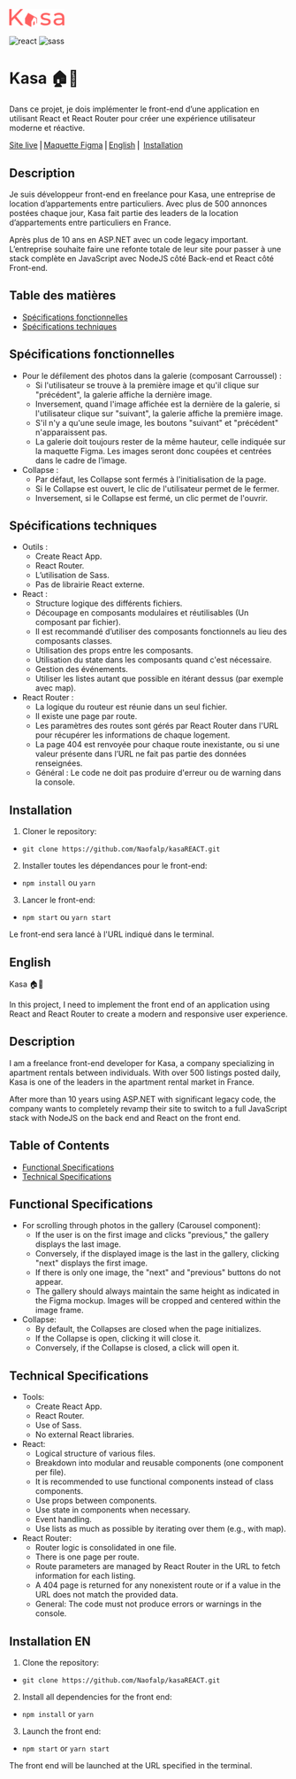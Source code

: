 <img src="src/assets/logoKasa.svg" alt="Logo de kasa" width="100"/>

![react](https://img.shields.io/badge/React-20232A?style=for-the-badge&logo=react&logoColor=61DAFB)
![sass](https://img.shields.io/badge/Sass-CC6699?style=for-the-badge&logo=sass&logoColor=white)

# Kasa 🏠🏢

Dans ce projet, je dois implémenter le front-end d’une application en utilisant React et React Router pour créer une expérience utilisateur moderne et réactive.

[Site live](https://kasa-367cc.web.app/) ⎜[Maquette Figma](https://www.figma.com/design/qEno0LwL4ZLkWyeY59kxp1/Kasa-FR-(Archived-2)?node-id=0-1) ⎜[English](#English) ⎜ [Installation](#Installation)

## Description

Je suis développeur front-end en freelance pour Kasa, une entreprise de location d’appartements entre particuliers.
Avec plus de 500 annonces postées chaque jour, Kasa fait partie des leaders de la location d’appartements entre particuliers en France.

Après plus de 10 ans en ASP.NET avec un code legacy important. L’entreprise souhaite faire une refonte totale de leur site pour passer à une stack complète en JavaScript avec NodeJS côté Back-end et React côté Front-end.

## Table des matières

- [Spécifications fonctionnelles](#spécifications-fonctionnelles)
- [Spécifications techniques](#spécifications-techniques)

## Spécifications fonctionnelles

-   Pour le défilement des photos dans la galerie (composant Carroussel) :
    -   Si l'utilisateur se trouve à la première image et qu'il clique sur "précédent", la galerie affiche la dernière image.
    -   Inversement, quand l'image affichée est la dernière de la galerie, si l'utilisateur clique sur "suivant", la galerie affiche la première image.
    -   S'il n'y a qu'une seule image, les boutons "suivant" et "précédent" n'apparaissent pas.
    -   La galerie doit toujours rester de la même hauteur, celle indiquée sur la maquette Figma. Les images seront donc coupées et centrées dans le cadre de l’image.
-   Collapse :
    -   Par défaut, les Collapse sont fermés à l'initialisation de la page.
    -   Si le Collapse est ouvert, le clic de l'utilisateur permet de le fermer.
    -   Inversement, si le Collapse est fermé, un clic permet de l'ouvrir.

## Spécifications techniques

-   Outils :
    -   Create React App.
    -   React Router.
    -   L’utilisation de Sass.
    -   Pas de librairie React externe.
-   React :
    -   Structure logique des différents fichiers.
    -   Découpage en composants modulaires et réutilisables (Un composant par fichier).
    -   Il est recommandé d’utiliser des composants fonctionnels au lieu des composants classes.
    -   Utilisation des props entre les composants.
    -   Utilisation du state dans les composants quand c'est nécessaire.
    -   Gestion des événements.
    -   Utiliser les listes autant que possible en itérant dessus (par exemple avec map).
-   React Router :
    -   La logique du routeur est réunie dans un seul fichier.
    -   Il existe une page par route.
    -   Les paramètres des routes sont gérés par React Router dans l'URL pour récupérer les informations de chaque logement.
    -   La page 404 est renvoyée pour chaque route inexistante, ou si une valeur présente dans l’URL ne fait pas partie des données renseignées.
    -   Général : Le code ne doit pas produire d'erreur ou de warning dans la console.

## Installation

1. Cloner le repository:

-   `git clone https://github.com/Naofalp/kasaREACT.git`

2. Installer toutes les dépendances pour le front-end:

-   `npm install` ou `yarn`

3. Lancer le front-end:

-   `npm start` ou `yarn start`

Le front-end sera lancé à l'URL indiqué dans le terminal.

## English

Kasa 🏠🏢

In this project, I need to implement the front end of an application using React and React Router to create a modern and responsive user experience.

## Description

I am a freelance front-end developer for Kasa, a company specializing in apartment rentals between individuals. With over 500 listings posted daily, Kasa is one of the leaders in the apartment rental market in France.

After more than 10 years using ASP.NET with significant legacy code, the company wants to completely revamp their site to switch to a full JavaScript stack with NodeJS on the back end and React on the front end.

## Table of Contents

- [Functional Specifications](#functional-specifications)
- [Technical Specifications](#technical-specifications)

## Functional Specifications

- For scrolling through photos in the gallery (Carousel component):
  - If the user is on the first image and clicks "previous," the gallery displays the last image.
  - Conversely, if the displayed image is the last in the gallery, clicking "next" displays the first image.
  - If there is only one image, the "next" and "previous" buttons do not appear.
  - The gallery should always maintain the same height as indicated in the Figma mockup. Images will be cropped and centered within the image frame.
- Collapse:
  - By default, the Collapses are closed when the page initializes.
  - If the Collapse is open, clicking it will close it.
  - Conversely, if the Collapse is closed, a click will open it.

## Technical Specifications

- Tools:
  - Create React App.
  - React Router.
  - Use of Sass.
  - No external React libraries.
- React:
  - Logical structure of various files.
  - Breakdown into modular and reusable components (one component per file).
  - It is recommended to use functional components instead of class components.
  - Use props between components.
  - Use state in components when necessary.
  - Event handling.
  - Use lists as much as possible by iterating over them (e.g., with map).
- React Router:
  - Router logic is consolidated in one file.
  - There is one page per route.
  - Route parameters are managed by React Router in the URL to fetch information for each listing.
  - A 404 page is returned for any nonexistent route or if a value in the URL does not match the provided data.
  - General: The code must not produce errors or warnings in the console.

## Installation EN

1. Clone the repository:

- `git clone https://github.com/Naofalp/kasaREACT.git`

2. Install all dependencies for the front end:

- `npm install` or `yarn`

3. Launch the front end:

- `npm start` or `yarn start`

The front end will be launched at the URL specified in the terminal.

